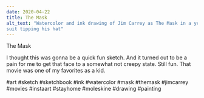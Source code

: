 ```yaml
---
date: 2020-04-22
title: The Mask
alt_text: "Watercolor and ink drawing of Jim Carrey as The Mask in a yellow
suit tipping his hat"
---
```


The Mask

I thought this was gonna be a quick fun sketch. And it turned out to be a pain
for me to get that face to a somewhat not creepy state. Still fun. That movie
was one of my favorites as a kid.

#art #sketch #sketchbook #ink #watercolor #mask #themask #jimcarrey #movies
#instaart #stayhome #moleskine #drawing #painting
